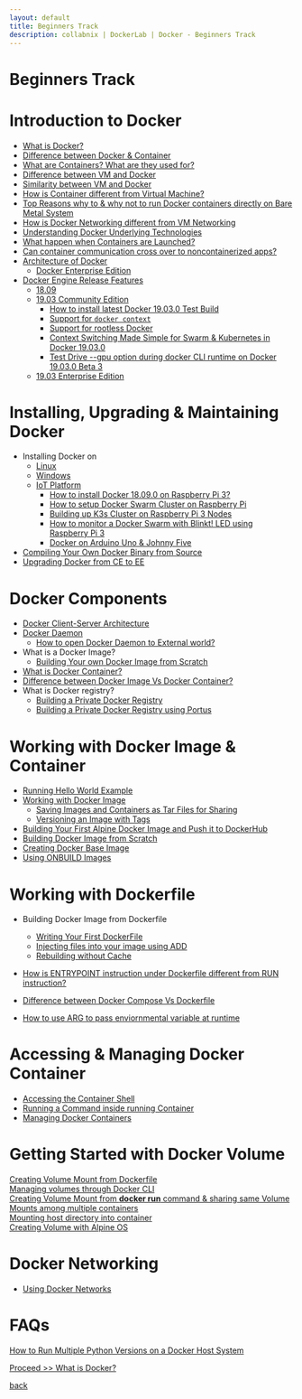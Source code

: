 ```yaml
---
layout: default
title: Beginners Track
description: collabnix | DockerLab | Docker - Beginners Track
---
```


# Beginners Track

# Introduction to Docker 

- [What is Docker?](./docker/what-is-docker.md)
- [Difference between Docker & Container](./docker/docker-vs-container.md)
- [What are Containers? What are they used for?](./linux-containers.md)
- [Difference between VM and Docker](./difference-docker-vm.md)
- [Similarity between VM and Docker](./similarity-vm-docker.md)
- [How is Container different from Virtual Machine?](./difference-vm-containers.md)
- [Top Reasons why to & why not to run Docker containers directly on Bare Metal System](./docker-on-bare-metal.md)
- [How is Docker Networking different from VM Networking](./difference-vmnetwork-docker-networking.md)
- [Understanding Docker Underlying Technologies](./understanding-docker-underlying-technology//README.md)
- [What happen when Containers are Launched?](./container-runtime.md)
- [Can container communication cross over to noncontainerized apps?](./linux-comm-containers.md)
- [Architecture of Docker](./architecture-of-docker.md)
   - [Docker Enterprise Edition](./architecture-dockeree.md)
- [Docker Engine Release Features](./evolution-of-docker-platform.md)
   - [18.09](./1809.md)
   - [19.03 Community Edition](./install/from-source/README.md#how-to-install-latest-docker-19030-beta-1-test-build)
     - [How to install latest Docker 19.03.0 Test Build](./install/from-source/README.md#how-to-install-latest-docker-19030-beta-1-test-build)<br>
     - [Support for ```docker context```](./install/from-source/README.md#support-for-docker-context)<br>
     - [Support for rootless Docker](./install/from-source/README.md#testing-rootless-docker-under-docker-19030-beta-1)<br>
     - [Context Switching Made Simple for Swarm & Kubernetes in Docker 19.03.0](./install/from-source/README.md#support-for-docker-context)<br>
     - [Test Drive --gpu option during docker CLI runtime on Docker 19.03.0 Beta 3](./install/from-source/README.md#support-for---gpu-runtime-option-in-docker-19030-beta3)
    - [19.03 Enterprise Edition](./install/from-source/README.md#how-to-install-latest-docker-19030-enterprise-beta-4-test-build)
   
             
# Installing, Upgrading & Maintaining Docker 

- Installing Docker on 
   - [Linux](./beginners/install)
   - [Windows](./install/windows/docker-desktop-for-windows/README.md)
   - [IoT Platform](./raspberrypi3)
     - [How to install Docker 18.09.0 on Raspberry Pi 3?](./install/raspberrypi3/README.md)
     - [How to setup Docker Swarm Cluster on Raspberry Pi](./install/raspberrypi3/setting-up-swarm-cluster.md)
     - [Building up K3s Cluster on Raspberry Pi 3 Nodes](./install/raspberrypi3/setting-up-k3s-cluster.md)
     - [How to monitor a Docker Swarm with Blinkt! LED using Raspberry Pi 3](./install/raspberrypi3/monitor-docker-swarm-using-blinkt.md)
     - [Docker on Arduino Uno & Johnny Five](./install/raspberrypi3/Docker-IOT_Using_Arduino_Uno_and_Johnny-Five.md)
- [Compiling Your Own Docker Binary from Source](./beginners/compiling-docker-from-source.md)
- [Upgrading Docker from CE to EE](./upgrade-1809ce-1809ee/README.md)


# Docker Components

- [Docker Client-Server Architecture](./components/server_client.md)
- [Docker Daemon](./components/daemon/README.md)
  - [How to open Docker Daemon to External world?](./components/daemon/access-daemon-externally.md)
- What is a Docker Image?
  - [Building Your own Docker Image from Scratch](./building-docker-image-from-scratch.md)
- [What is Docker Container?](./components/what-is-container.md)
- [Difference between Docker Image Vs Docker Container?](./components/container-vs-image.md)
- What is Docker registry?
  - [Building a Private Docker Registry](./build-private-docker-registry.md)
  - [Building a Private Docker Registry using Portus](./portus/README.md)

  
# Working with Docker Image & Container

- [Running Hello World Example](./helloworld/README.md)
- [Working with Docker Image](./workingwithdockerimage.md) 
  - [Saving Images and Containers as Tar Files for Sharing](./saving-images-as-tar/README.md) 
  - [Versioning an Image with Tags](./versioning-an-image-with-tags/README.md)
- [Building Your First Alpine Docker Image and Push it to DockerHub](./building-your-first-alpine-container.md)
- [Building Docker Image from Scratch](./building-docker-image-from-scratch.md)
- [Creating Docker Base Image](./create-base-image.md)
- [Using ONBUILD Images](./using-onbuild-images/README.md)


  
 # Working with Dockerfile
 
- Building Docker Image from Dockerfile
  - [Writing Your First DockerFile](./dockerfile/Writing-dockerfile.md)
  - [Injecting files into your image using ADD](./dockerfile/ADD-command.md)
  - [Rebuilding without Cache](./dockerfile/Rebuild-without-cache.md)
  
- [How is ENTRYPOINT instruction under Dockerfile different from RUN instruction?](./dockerfile/entrypoint-vs-run.md)
- [Difference between Docker Compose Vs Dockerfile](./difference-compose-dockerfile.md)
- [How to use ARG to pass enviornmental variable at runtime](./dockerfile/arg-dockerfile-runtime.md)

# Accessing & Managing Docker Container

- [Accessing the Container Shell](./accessing-the-container.md)<br>
- [Running a Command inside running Container](./running-command-inside-running-container.md)<br>
- [Managing Docker Containers](./managing-containers.md)<br>

# Getting Started with Docker Volume

[Creating Volume Mount from Dockerfile](./volume/create-a-volume-mount-from-dockerfile.md)<br>
[Managing volumes through Docker CLI](./volume/managing-volumes-via-docker-cli.md)<br>
[Creating Volume Mount from **docker run** command & sharing same Volume Mounts among multiple containers](./volume/creating-volume-mount-from-dockercli.md)<br>
[Mounting host directory into container](./volume/bind-mounts.md)<br>
[Creating Volume with Alpine OS](./volume/Creating-Volume-with-alphine.md)<br>

# Docker Networking

 - [Using Docker Networks](./using-docker-network.md)<br>

# FAQs

[How to Run Multiple Python Versions on a Docker Host System]()
  




 [Proceed >> What is Docker?](http://dockerlabs.collabnix.com/beginners/docker/what-is-docker.html)







[back](./)
